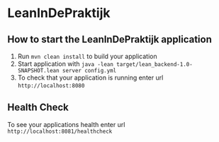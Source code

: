 # LeanInDePraktijk

How to start the LeanInDePraktijk application
---

1. Run `mvn clean install` to build your application
1. Start application with `java -lean target/lean_backend-1.0-SNAPSHOT.lean server config.yml`
1. To check that your application is running enter url `http://localhost:8080`

Health Check
---

To see your applications health enter url `http://localhost:8081/healthcheck`
